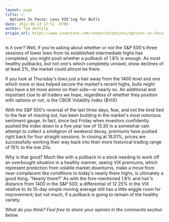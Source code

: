 ```yaml
---
layout: page
title: >-
  Options In Focus: Less VIX'ing for Bulls
date: 2012-08-23 17:51 -0700
author: Tom Gentile
origin_url: https://www.investors.com/research/options/options-in-focus-less-vixing-for-bulls/
---
```






Is it over? Well, if you're asking about whether or not the S&P 500's three sessions of lower lows from its established intermediate highs has completed, you might posit whether a pullback of 1.8% is enough. As most healthy pullbacks, but not one's which completely unravel, show declines of at least 2%, the market could almost be there. 

  

If you look at Thursday's lows just a hair away from the 1400 level and one which more or less helped secure the market's recent highs, bulls might also have a bit more ammo on their side—or nearly so. An additional and important clue to all traders we hope, regardless of whether they position with options or not, is the CBOE Volatility Index ($VIX). 

  

With the S&P 500's reversal of the last three days, fear, and not the kind tied to the fear of missing out, has been building in the market's most notorious sentiment gauge. In fact, since last Friday when investors confidently pushed the index down to a five year low of 13.30 in a somewhat vain attempt to collect a smidgeon of weekend decay, premiums have pushed right back for four straight sessions. In closing at 16.01%, prices are successfully working their way back into their more historical trading range of 15% to the low 20s.

  

Why is that good? Much like with a pullback in a stock needing to work off an overbought situation in a healthy manner, seeing VIX premiums, which represent protection from volatile market downturns, make a move from near-complacent like conditions to today's nearly there highs, is ultimately a good thing. "Nearly there?" As with the fore-mentioned 1.8% and hair's distance from 1400 in the S&P 500; a differential of 12.25% in the VIX relative to its 10-day simple moving average still has a little wiggle room for improvement; but not much, if a pullback is going to remain of the healthy variety.

  

*What do you think? Feel free to share your opinion in the comments section below.*




